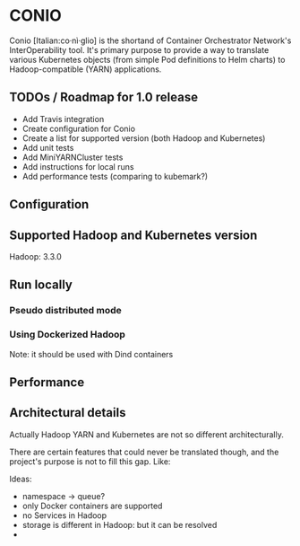 # CONIO

<!--
TODO: CONIO LOGO??
-->

Conio \[Italian:co·nì·glio\] is the shortand of Container Orchestrator Network's InterOperability tool.
It's primary purpose to provide a way to translate various Kubernetes objects (from simple Pod definitions to Helm charts) to Hadoop-compatible (YARN) applications.

## TODOs / Roadmap for 1.0 release

- Add Travis integration
- Create configuration for Conio
- Create a list for supported version (both Hadoop and Kubernetes)
- Add unit tests
- Add MiniYARNCluster tests
- Add instructions for local runs
- Add performance tests (comparing to kubemark?)

## Configuration

<!--
TODO: write this part

we probably need these configurations:
- what queue should the app be placed in?
  this can be something like: static:"root.conio" or dynamic:"root."+namespace
-
-->

## Supported Hadoop and Kubernetes version

Hadoop: 3.3.0

## Run locally

### Pseudo distributed mode

### Using Dockerized Hadoop

Note: it should be used with Dind containers

## Performance

<!--
TODO: might be interesting to compare on some samples
note: this number does not imply anything
-->

## Architectural details

Actually Hadoop YARN and Kubernetes are not so different architecturally.

There are certain features that could never be translated though, and the project's purpose is not to fill this gap.
Like: <!-- TODO: fill this -->

Ideas:
- namespace -> queue?
- only Docker containers are supported
- no Services in Hadoop
- storage is different in Hadoop: but it can be resolved
-   
